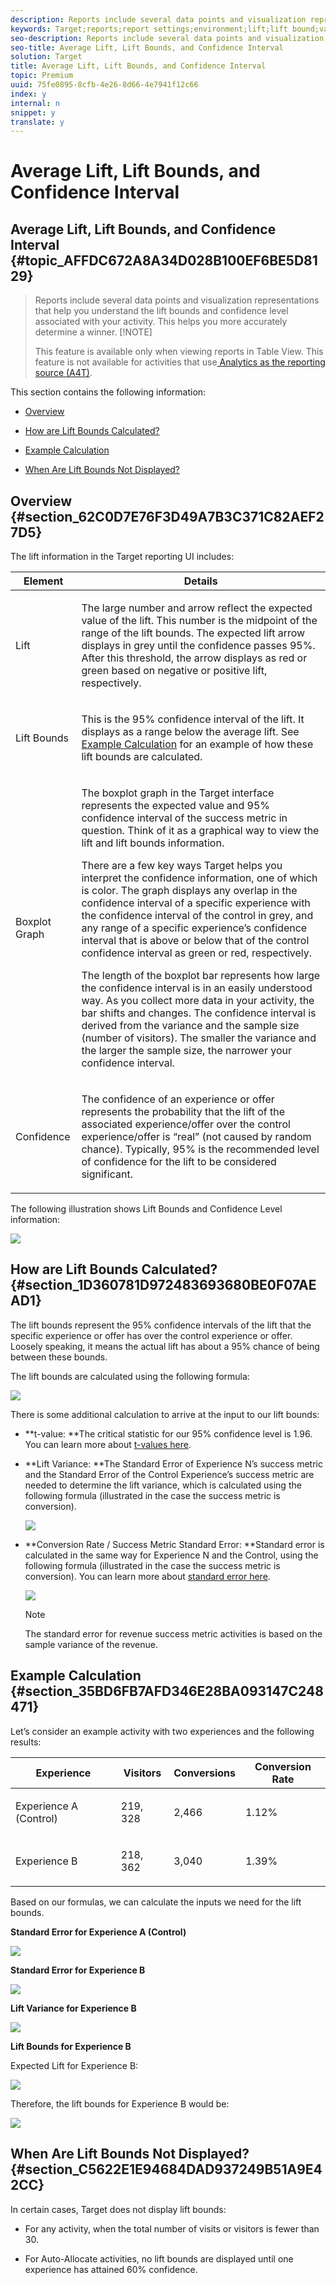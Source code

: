 ```yaml
---
description: Reports include several data points and visualization representations that help you understand the lift bounds and confidence level associated with your activity. This helps you more accurately determine a winner.
keywords: Target;reports;report settings;environment;lift;lift bound;variance;confidence;control
seo-description: Reports include several data points and visualization representations that help you understand the lift bounds and confidence level associated with your activity. This helps you more accurately determine a winner.
seo-title: Average Lift, Lift Bounds, and Confidence Interval
solution: Target
title: Average Lift, Lift Bounds, and Confidence Interval
topic: Premium
uuid: 75fe0895-8cfb-4e26-8d66-4e7941f12c66
index: y
internal: n
snippet: y
translate: y
---
```


# Average Lift, Lift Bounds, and Confidence Interval

## Average Lift, Lift Bounds, and Confidence Interval {#topic_AFFDC672A8A34D028B100EF6BE5D8129}
>Reports include several data points and visualization representations that help you understand the lift bounds and confidence level associated with your activity. This helps you more accurately determine a winner.
>[!NOTE]
>
>This feature is available only when viewing reports in Table View. This feature is not available for activities that use[ Analytics as the reporting source (A4T)](a4t.md#concept_7540C8C04259434AB6EE33B09F47A1DE). 



This section contains the following information: 


* [ Overview](average-lift-bounds-and-confidence-interval.md#section_62C0D7E76F3D49A7B3C371C82AEF27D5) 

* [ How are Lift Bounds Calculated?](average-lift-bounds-and-confidence-interval.md#section_1D360781D972483693680BE0F07AEAD1) 

* [ Example Calculation](average-lift-bounds-and-confidence-interval.md#section_35BD6FB7AFD346E28BA093147C248471) 

* [ When Are Lift Bounds Not Displayed?](average-lift-bounds-and-confidence-interval.md#section_C5622E1E94684DAD937249B51A9E42CC) 



## Overview {#section_62C0D7E76F3D49A7B3C371C82AEF27D5}

The lift information in the Target reporting UI includes: 



<table id="table_38374EAB34604728AB3495EBDB9078DB"> 
 <thead> 
  <tr> 
   <th colname="col1" class="entry"> Element </th> 
   <th colname="col2" class="entry"> Details </th> 
  </tr>
 </thead>
 <tbody> 
  <tr> 
   <td colname="col1"> <p>Lift </p> </td> 
   <td colname="col2"> <p>The large number and arrow reflect the expected value of the lift. This number is the midpoint of the range of the lift bounds. The expected lift arrow displays in grey until the confidence passes 95%. After this threshold, the arrow displays as red or green based on negative or positive lift, respectively. </p> </td> 
  </tr> 
  <tr> 
   <td colname="col1"> <p>Lift Bounds </p> </td> 
   <td colname="col2"> <p>This is the 95% confidence interval of the lift. It displays as a range below the average lift. See <a href="average-lift-bounds-and-confidence-interval.md#topic_AFFDC672A8A34D028B100EF6BE5D8129/section_35BD6FB7AFD346E28BA093147C248471" format="dita" scope="local"> Example Calculation</a> for an example of how these lift bounds are calculated. </p> </td> 
  </tr> 
  <tr> 
   <td colname="col1"> <p>Boxplot Graph </p> </td> 
   <td colname="col2"> <p>The boxplot graph in the Target interface represents the expected value and 95% confidence interval of the success metric in question. Think of it as a graphical way to view the lift and lift bounds information. </p> <p>There are a few key ways Target helps you interpret the confidence information, one of which is color. The graph displays any overlap in the confidence interval of a specific experience with the confidence interval of the control in grey, and any range of a specific experience’s confidence interval that is above or below that of the control confidence interval as green or red, respectively. </p> <p>The length of the boxplot bar represents how large the confidence interval is in an easily understood way. As you collect more data in your activity, the bar shifts and changes. The confidence interval is derived from the variance and the sample size (number of visitors). The smaller the variance and the larger the sample size, the narrower your confidence interval. </p> </td> 
  </tr> 
  <tr> 
   <td colname="col1"> <p>Confidence </p> </td> 
   <td colname="col2"> <p>The confidence of an experience or offer represents the probability that the lift of the associated experience/offer over the control experience/offer is “real” (not caused by random chance). Typically, 95% is the recommended level of confidence for the lift to be considered significant. </p> </td> 
  </tr> 
 </tbody> 
</table>

The following illustration shows Lift Bounds and Confidence Level information: 

![](../../assets/lift-screenshot.png) 

## How are Lift Bounds Calculated? {#section_1D360781D972483693680BE0F07AEAD1}

The lift bounds represent the 95% confidence intervals of the lift that the specific experience or offer has over the control experience or offer. Loosely speaking, it means the actual lift has about a 95% chance of being between these bounds. 

The lift bounds are calculated using the following formula: 

![](../../assets/lift_diagram.png) 

There is some additional calculation to arrive at the input to our lift bounds: 


* **t-value: **The critical statistic for our 95% confidence level is 1.96. You can learn more about [ t-values here](https://en.wikipedia.org/wiki/T-statistic). 

* **Lift Variance: **The Standard Error of Experience N’s success metric and the Standard Error of the Control Experience’s success metric are needed to determine the lift variance, which is calculated using the following formula (illustrated in the case the success metric is conversion). 

  ![](../../assets/lift_variance.png) 

* **Conversion Rate / Success Metric Standard Error: **Standard error is calculated in the same way for Experience N and the Control, using the following formula (illustrated in the case the success metric is conversion). You can learn more about [ standard error here](https://en.wikipedia.org/wiki/Standard_error). 

  ![](../../assets/standard_error.png) 


  >[!NOTE]
  >
  >The standard error for revenue success metric activities is based on the sample variance of the revenue.




## Example Calculation {#section_35BD6FB7AFD346E28BA093147C248471}

Let’s consider an example activity with two experiences and the following results: 



<table id="table_484C2AC096034CCDB1223D5216C28277"> 
 <thead> 
  <tr> 
   <th colname="col1" class="entry"> Experience </th> 
   <th colname="col2" class="entry"> Visitors </th> 
   <th colname="col3" class="entry"> Conversions </th> 
   <th colname="col4" class="entry"> Conversion Rate </th> 
  </tr>
 </thead>
 <tbody> 
  <tr> 
   <td colname="col1"> <p>Experience A (Control) </p> </td> 
   <td colname="col2"> <p>219, 328 </p> </td> 
   <td colname="col3"> <p>2,466 </p> </td> 
   <td colname="col4"> <p>1.12% </p> </td> 
  </tr> 
  <tr> 
   <td colname="col1"> <p>Experience B </p> </td> 
   <td colname="col2"> <p>218, 362 </p> </td> 
   <td colname="col3"> <p>3,040 </p> </td> 
   <td colname="col4"> <p>1.39% </p> </td> 
  </tr> 
 </tbody> 
</table>

Based on our formulas, we can calculate the inputs we need for the lift bounds. 

**Standard Error for Experience A (Control)** 

![](../../assets/standard_error_A.png) 

**Standard Error for Experience B** 

![](../../assets/standard_error_B.png) 

**Lift Variance for Experience B** 

![](../../assets/lift_variance_B.png) 

**Lift Bounds for Experience B** 

Expected Lift for Experience B: 

![](../../assets/lift_bounds_B.png) 

Therefore, the lift bounds for Experience B would be: 

![](../../assets/lift_bounds_B2.png) 

## When Are Lift Bounds Not Displayed? {#section_C5622E1E94684DAD937249B51A9E42CC}

In certain cases, Target does not display lift bounds: 


* For any activity, when the total number of visits or visitors is fewer than 30. 

* For Auto-Allocate activities, no lift bounds are displayed until one experience has attained 60% confidence. 


